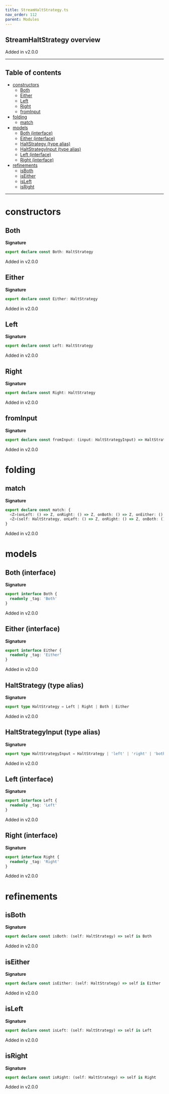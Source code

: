 ```yaml
---
title: StreamHaltStrategy.ts
nav_order: 112
parent: Modules
---
```


## StreamHaltStrategy overview

Added in v2.0.0

---

<h2 class="text-delta">Table of contents</h2>

- [constructors](#constructors)
  - [Both](#both)
  - [Either](#either)
  - [Left](#left)
  - [Right](#right)
  - [fromInput](#frominput)
- [folding](#folding)
  - [match](#match)
- [models](#models)
  - [Both (interface)](#both-interface)
  - [Either (interface)](#either-interface)
  - [HaltStrategy (type alias)](#haltstrategy-type-alias)
  - [HaltStrategyInput (type alias)](#haltstrategyinput-type-alias)
  - [Left (interface)](#left-interface)
  - [Right (interface)](#right-interface)
- [refinements](#refinements)
  - [isBoth](#isboth)
  - [isEither](#iseither)
  - [isLeft](#isleft)
  - [isRight](#isright)

---

# constructors

## Both

**Signature**

```ts
export declare const Both: HaltStrategy
```

Added in v2.0.0

## Either

**Signature**

```ts
export declare const Either: HaltStrategy
```

Added in v2.0.0

## Left

**Signature**

```ts
export declare const Left: HaltStrategy
```

Added in v2.0.0

## Right

**Signature**

```ts
export declare const Right: HaltStrategy
```

Added in v2.0.0

## fromInput

**Signature**

```ts
export declare const fromInput: (input: HaltStrategyInput) => HaltStrategy
```

Added in v2.0.0

# folding

## match

**Signature**

```ts
export declare const match: {
  <Z>(onLeft: () => Z, onRight: () => Z, onBoth: () => Z, onEither: () => Z): (self: HaltStrategy) => Z
  <Z>(self: HaltStrategy, onLeft: () => Z, onRight: () => Z, onBoth: () => Z, onEither: () => Z): Z
}
```

Added in v2.0.0

# models

## Both (interface)

**Signature**

```ts
export interface Both {
  readonly _tag: 'Both'
}
```

Added in v2.0.0

## Either (interface)

**Signature**

```ts
export interface Either {
  readonly _tag: 'Either'
}
```

Added in v2.0.0

## HaltStrategy (type alias)

**Signature**

```ts
export type HaltStrategy = Left | Right | Both | Either
```

Added in v2.0.0

## HaltStrategyInput (type alias)

**Signature**

```ts
export type HaltStrategyInput = HaltStrategy | 'left' | 'right' | 'both' | 'either'
```

Added in v2.0.0

## Left (interface)

**Signature**

```ts
export interface Left {
  readonly _tag: 'Left'
}
```

Added in v2.0.0

## Right (interface)

**Signature**

```ts
export interface Right {
  readonly _tag: 'Right'
}
```

Added in v2.0.0

# refinements

## isBoth

**Signature**

```ts
export declare const isBoth: (self: HaltStrategy) => self is Both
```

Added in v2.0.0

## isEither

**Signature**

```ts
export declare const isEither: (self: HaltStrategy) => self is Either
```

Added in v2.0.0

## isLeft

**Signature**

```ts
export declare const isLeft: (self: HaltStrategy) => self is Left
```

Added in v2.0.0

## isRight

**Signature**

```ts
export declare const isRight: (self: HaltStrategy) => self is Right
```

Added in v2.0.0
